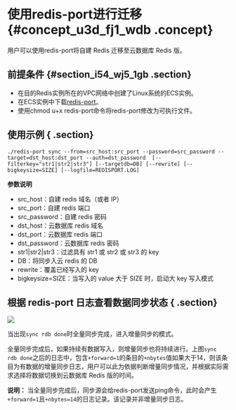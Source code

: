 # 使用redis-port进行迁移 {#concept_u3d_fj1_wdb .concept}

用户可以使用redis-port将自建 Redis 迁移至云数据库 Redis 版。

## 前提条件 {#section_i54_wj5_1gb .section}

-   在目的Redis实例所在的VPC网络中创建了Linux系统的ECS实例。
-   在ECS实例中下载[redis-port](http://docs-aliyun.cn-hangzhou.oss.aliyun-inc.com/assets/attach/85829/cn_zh/1533199526614/redis-port%282%29?spm=a2c4g.11186623.2.10.1b5447ceE6Wtwt)。
-   使用chmod u+x redis-port命令将redis-port修改为可执行文件。

## 使用示例 { .section}

```
./redis-port sync --from=src_host:src_port --password=src_password --target=dst_host:dst_port --auth=dst_password  [--filterkey="str1|str2|str3"] [--targetdb=DB] [--rewrite] [--bigkeysize=SIZE] [--logfile=REDISPORT.LOG]
```

**参数说明**

-   src\_host：自建 redis 域名（或者 IP）
-   src\_port：自建 redis 端口
-   src\_password：自建 redis 密码
-   dst\_host：云数据库 redis 域名
-   dst\_port：云数据库 redis 端口
-   dst\_password：云数据库 redis 密码
-   str1|str2|str3：过滤具有 str1 或 str2 或 str3 的 key
-   DB：将同步入云 redis 的 DB
-   rewrite：覆盖已经写入的 key
-   bigkeysize=SIZE：当写入的 value 大于 SIZE 时，启动大 key 写入模式

## 根据 redis-port 日志查看数据同步状态 { .section}

![](http://static-aliyun-doc.oss-cn-hangzhou.aliyuncs.com/assets/img/3157/15441533632803_zh-CN.png)

当出现`sync rdb done`时全量同步完成，进入增量同步的模式。

全量同步完成后，如果持续有数据写入，则增量同步也将持续进行。上图`sync rdb done`之后的日志中，包含`+forward=1`的条目的`+nbytes`值如果大于14，则该条目为有数据的增量同步日志，用户可以此为依据判断增量同步情况，并根据实际需求选择将数据切换到云数据库 Redis 版的时间。

**说明：** 当全量同步完成后，同步源会给redis-port发送ping命令，此时会产生`+forward=1`且`+nbytes=14`的日志记录。该记录并非增量同步日志。

